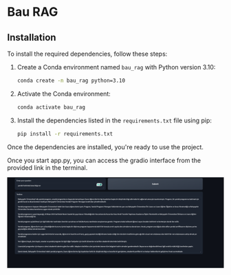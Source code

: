 # Bau RAG


## Installation

To install the required dependencies, follow these steps:

1. Create a Conda environment named `bau_rag` with Python version 3.10:

    ```bash
    conda create -n bau_rag python=3.10
    ```

2. Activate the Conda environment:

    ```bash
    conda activate bau_rag
    ```

3. Install the dependencies listed in the `requirements.txt` file using pip:

    ```bash
    pip install -r requirements.txt
    ```

Once the dependencies are installed, you're ready to use the project.


Once you start app.py, you can access the gradio interface from the provided link in the terminal. 

![bau_rag](./assets/bau_rag.png)
